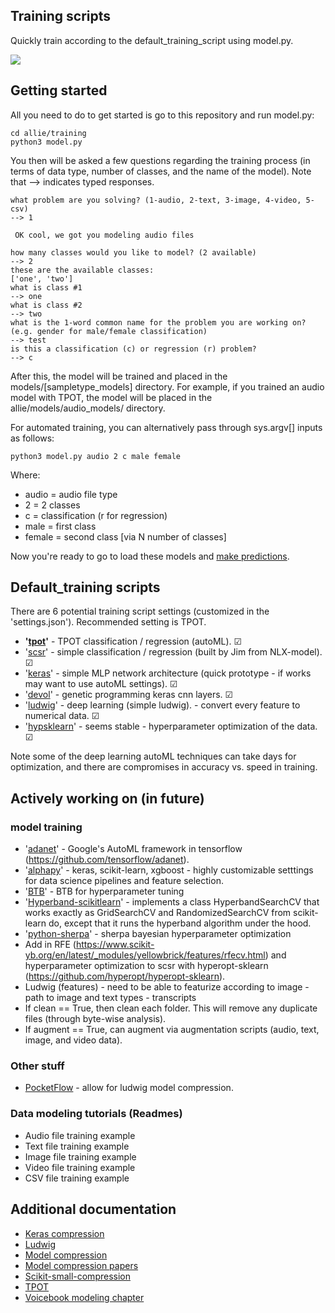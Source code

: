 ## Training scripts 

Quickly train according to the default_training_script using model.py.

![](https://github.com/jim-schwoebel/Allie/blob/master/training/helpers/train.gif)

## Getting started

All you need to do to get started is go to this repository and run model.py:

```
cd allie/training
python3 model.py 
```

You then will be asked a few questions regarding the training process (in terms of data type, number of classes, and the name of the model). Note that --> indicates typed responses. 

```
what problem are you solving? (1-audio, 2-text, 3-image, 4-video, 5-csv)
--> 1

 OK cool, we got you modeling audio files 

how many classes would you like to model? (2 available) 
--> 2
these are the available classes: 
['one', 'two']
what is class #1 
--> one
what is class #2 
--> two
what is the 1-word common name for the problem you are working on? (e.g. gender for male/female classification) 
--> test
is this a classification (c) or regression (r) problem? 
--> c
```

After this, the model will be trained and placed in the models/[sampletype_models] directory. For example, if you trained an audio model with TPOT, the model will be placed in the allie/models/audio_models/ directory. 

For automated training, you can alternatively pass through sys.argv[] inputs as follows:

```
python3 model.py audio 2 c male female
```
Where:
- audio = audio file type 
- 2 = 2 classes 
- c = classification (r for regression)
- male = first class
- female = second class [via N number of classes]

Now you're ready to go to load these models and [make predictions](https://github.com/jim-schwoebel/allie/tree/master/models).

## Default_training scripts 

There are 6 potential training script settings (customized in the 'settings.json'). Recommended setting is TPOT.

* **'[tpot](https://epistasislab.github.io/tpot/)'** - TPOT classification / regression (autoML). &#x2611;
* '[scsr](https://github.com/jim-schwoebel/voicebook/blob/master/chapter_4_modeling/train_audioregression.py)' - simple classification / regression (built by Jim from NLX-model). &#x2611;
* '[keras](https://keras.io/getting-started/faq/)' - simple MLP network architecture (quick prototype - if works may want to use autoML settings). &#x2611;
* '[devol](https://github.com/joeddav/devol)' - genetic programming keras cnn layers. &#x2611;
* '[ludwig](https://github.com/uber/ludwig)' - deep learning (simple ludwig). - convert every feature to numerical data. &#x2611; 
* '[hypsklearn](https://github.com/hyperopt/hyperopt-sklearn)' - seems stable - hyperparameter optimization of the data. &#x2611;

Note some of the deep learning autoML techniques can take days for optimization, and there are compromises in accuracy vs. speed in training.

## Actively working on (in future)

### model training 
* '[adanet](https://github.com/tensorflow/adanet)' - Google's AutoML framework in tensorflow (https://github.com/tensorflow/adanet).
* '[alphapy](https://alphapy.readthedocs.io/en/latest/user_guide/pipelines.html#model-object-creation)' - keras, scikit-learn, xgboost - highly customizable setttings for data science pipelines and feature selection. 
* '[BTB](https://github.com/HDI-Project/BTB)' - BTB for hyperparameter tuning
* '[Hyperband-scikitlearn](https://github.com/thuijskens/scikit-hyperband)' - implements a class HyperbandSearchCV that works exactly as GridSearchCV and RandomizedSearchCV from scikit-learn do, except that it runs the hyperband algorithm under the hood.
* '[python-sherpa](https://github.com/sherpa-ai/sherpa)' - sherpa bayesian hyperparameter optimization
* Add in RFE (https://www.scikit-yb.org/en/latest/_modules/yellowbrick/features/rfecv.html) and hyperparameter optimization to scsr with hyperopt-sklearn (https://github.com/hyperopt/hyperopt-sklearn). 
* Ludwig (features) - need to be able to featurize according to image - path to image and text types - transcripts
* If clean == True, then clean each folder. This will remove any duplicate files (through byte-wise analysis). 
* If augment == True, can augment via augmentation scripts (audio, text, image, and video data).

### Other stuff 
* [PocketFlow](https://github.com/Tencent/PocketFlow) - allow for ludwig model compression.

### Data modeling tutorials (Readmes)
* Audio file training example
* Text file training example 
* Image file training example
* Video file training example 
* CSV file training example

## Additional documentation
* [Keras compression](https://github.com/DwangoMediaVillage/keras_compressor)
* [Ludwig](https://uber.github.io/ludwig/examples/#time-series-forecasting)
* [Model compression](https://www.slideshare.net/AnassBensrhirDatasci/deploying-machine-learning-models-to-production)
* [Model compression papers](https://github.com/sun254/awesome-model-compression-and-acceleration)
* [Scikit-small-compression](https://github.com/stewartpark/scikit-small-ensemble)
* [TPOT](https://epistasislab.github.io/tpot/)
* [Voicebook modeling chapter](https://github.com/jim-schwoebel/voicebook/tree/master/chapter_4_modeling)

